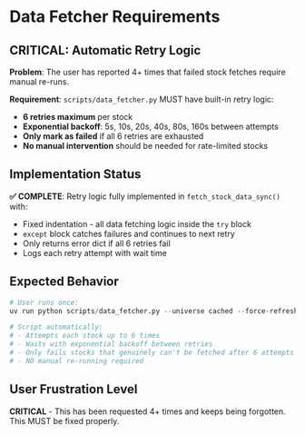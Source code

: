 # Data Fetcher Requirements

## CRITICAL: Automatic Retry Logic

**Problem**: The user has reported 4+ times that failed stock fetches require manual re-runs.

**Requirement**: `scripts/data_fetcher.py` MUST have built-in retry logic:
- **6 retries maximum** per stock
- **Exponential backoff**: 5s, 10s, 20s, 40s, 80s, 160s between attempts
- **Only mark as failed** if all 6 retries are exhausted
- **No manual intervention** should be needed for rate-limited stocks

## Implementation Status

**✅ COMPLETE**: Retry logic fully implemented in `fetch_stock_data_sync()` with:
- Fixed indentation - all data fetching logic inside the `try` block
- `except` block catches failures and continues to next retry
- Only returns error dict if all 6 retries fail
- Logs each retry attempt with wait time

## Expected Behavior

```python
# User runs once:
uv run python scripts/data_fetcher.py --universe cached --force-refresh

# Script automatically:
# - Attempts each stock up to 6 times
# - Waits with exponential backoff between retries
# - Only fails stocks that genuinely can't be fetched after 6 attempts
# - NO manual re-running required
```

## User Frustration Level

**CRITICAL** - This has been requested 4+ times and keeps being forgotten. This MUST be fixed properly.
